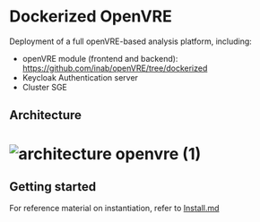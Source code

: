 # Dockerized OpenVRE

Deployment of a full openVRE-based analysis platform, including:

- openVRE module (frontend and backend): https://github.com/inab/openVRE/tree/dockerized
- Keycloak Authentication server
- Cluster SGE 

## Architecture

![architecture openvre (1)](https://user-images.githubusercontent.com/57795749/201643520-3e7b6cdf-b6c4-4985-9385-9a7b738174eb.png)
=======

## Getting started
For reference material on instantiation, refer to [Install.md](https://github.com/inab/openVRE-core-dev/blob/techton2025/Install.md)